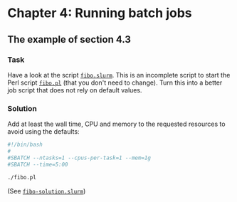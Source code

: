 # Chapter 4: Running batch jobs

## The example of section 4.3

### Task

Have a look at the script [``fibo.slurm``](fibo.slurm). This is an incomplete script to start the
Perl script [``fibo.pl``](fibo.pl) (that you don't need to change). Turn this into a better job
script that does not rely on default values.

### Solution

Add at least the wall time, CPU and memory to the requested resources to avoid using the defaults:

``` bash
#!/bin/bash
#
#SBATCH --ntasks=1 --cpus-per-task=1 --mem=1g
#SBATCH --time=5:00

./fibo.pl
```
(See [``fibo-solution.slurm``](fibo-solution.slurm))